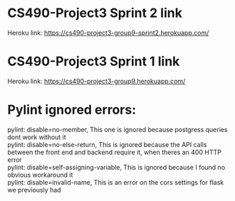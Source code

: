 # CS490-Project3 Sprint 2 link
Heroku link: https://cs490-project3-group9-sprint2.herokuapp.com/

# CS490-Project3 Sprint 1 link
Heroku link: https://cs490-project3-group9.herokuapp.com/


# Pylint ignored errors:
 pylint: disable=no-member, This one is ignored because postgress queries dont work without it  
 pylint: disable=no-else-return, This is ignored because the API calls between the front end and backend require it, when theres an 400 HTTP error  
 pylint: disable=self-assigning-variable, This is ignored because I found no obvious workaround it  
 pylint: disable=invalid-name, This is an error on the cors settings for flask we previously had  
